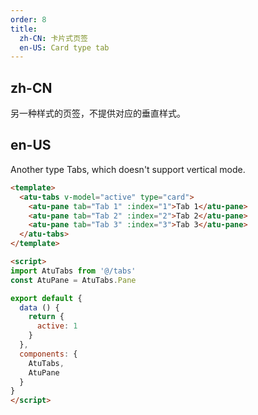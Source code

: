 ```yaml
---
order: 8
title:
  zh-CN: 卡片式页签
  en-US: Card type tab
---
```


## zh-CN

另一种样式的页签，不提供对应的垂直样式。

## en-US

Another type Tabs, which doesn't support vertical mode.


```` html
<template>
  <atu-tabs v-model="active" type="card">
    <atu-pane tab="Tab 1" :index="1">Tab 1</atu-pane>
    <atu-pane tab="Tab 2" :index="2">Tab 2</atu-pane>
    <atu-pane tab="Tab 3" :index="3">Tab 3</atu-pane>
  </atu-tabs>
</template>

<script>
import AtuTabs from '@/tabs'
const AtuPane = AtuTabs.Pane

export default {
  data () {
    return {
      active: 1
    }
  },
  components: {
    AtuTabs,
    AtuPane
  }
}
</script>

````
